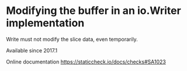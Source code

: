 # Modifying the buffer in an io.Writer implementation

Write must not modify the slice data, even temporarily.

Available since
    2017.1

Online documentation
    https://staticcheck.io/docs/checks#SA1023
